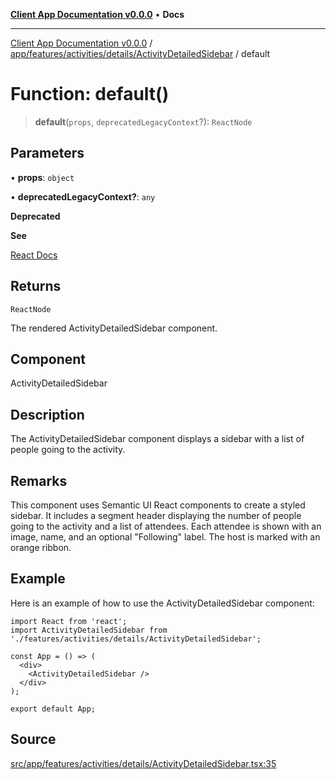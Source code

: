 [**Client App Documentation v0.0.0**](../../../../../../README.md) • **Docs**

***

[Client App Documentation v0.0.0](../../../../../../README.md) / [app/features/activities/details/ActivityDetailedSidebar](../README.md) / default

# Function: default()

> **default**(`props`, `deprecatedLegacyContext`?): `ReactNode`

## Parameters

• **props**: `object`

• **deprecatedLegacyContext?**: `any`

**Deprecated**

**See**

[React Docs](https://legacy.reactjs.org/docs/legacy-context.html#referencing-context-in-lifecycle-methods)

## Returns

`ReactNode`

The rendered ActivityDetailedSidebar component.

## Component

ActivityDetailedSidebar

## Description

The ActivityDetailedSidebar component displays a sidebar with a list of people going to the activity.

## Remarks

This component uses Semantic UI React components to create a styled sidebar. It includes a segment header displaying the number of people going to the activity and a list of attendees. Each attendee is shown with an image, name, and an optional "Following" label. The host is marked with an orange ribbon.

## Example

Here is an example of how to use the ActivityDetailedSidebar component:
```tsx
import React from 'react';
import ActivityDetailedSidebar from './features/activities/details/ActivityDetailedSidebar';

const App = () => (
  <div>
    <ActivityDetailedSidebar />
  </div>
);

export default App;
```

## Source

[src/app/features/activities/details/ActivityDetailedSidebar.tsx:35](https://github.com/jimmykurian/Reactivities/blob/53b13a08b38b7d13db7685da19b0f30adc1de6b5/client-app/src/app/features/activities/details/ActivityDetailedSidebar.tsx#L35)
